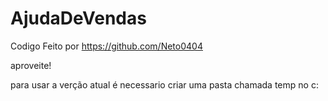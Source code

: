 # AjudaDeVendas 

Codigo Feito por https://github.com/Neto0404


aproveite!


para usar a verção atual é necessario criar uma pasta chamada temp no c:
